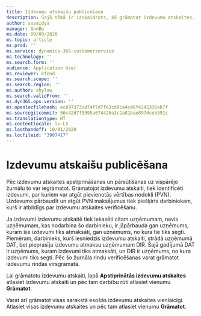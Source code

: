 ```yaml
---
title: Izdevumu atskaišu publicēšana
description: Šajā tēmā ir izskaidrots, kā grāmatot izdevumu atskaites.
author: suvaidya
manager: AnnBe
ms.date: 09/09/2020
ms.topic: article
ms.prod: ''
ms.service: dynamics-365-customerservice
ms.technology: ''
ms.search.form: ''
audience: Application User
ms.reviewer: kfend
ms.search.scope: ''
ms.search.region: ''
ms.author: shylaw
ms.search.validFrom: ''
ms.dyn365.ops.version: ''
ms.openlocfilehash: ec897373cd74f7d7f63cd9ca4c46f4245336eb7f
ms.sourcegitcommit: 56c42d7f5995a674426a1c2a81bae897dceb391c
ms.translationtype: HT
ms.contentlocale: lv-LV
ms.lasthandoff: 10/01/2020
ms.locfileid: "3907417"
---
```

# <a name="post-expense-reports"></a>Izdevumu atskaišu publicēšana

Pēc izdevumu atskaites apstiprināšanas un pārsūtīšanas uz vispārējo žurnālu to var iegrāmatot. Grāmatojot izdevumu atskaiti, tiek identificēti izdevumi, par kuriem var atgūt pievienotās vērtības nodokli (PVN). Uzdevums pārbaudīt un atgūt PVN maksājumus tiek piešķirts darbiniekam, kurš ir atbildīgs par izdevumu atskaites verificēšanu.

Ja izdevumi izdevumu atskaitē tiek iekasēti citam uzņēmumam, nevis uzņēmumam, kas nodarbina šo darbinieku, ir jāpārbauda gan uzņēmums, kuram šie izdevumi tiks atmaksāti, gan uzņēmums, no kura tie tiks segti. Piemēram, darbinieks, kurš iesniedzis izdevumu atskaiti, strādā uzņēmumā DAT, bet pieprasīja izdevumu atmaksu uzņēmumam DIR. Šajā gadījumā DAT ir uzņēmums, kuram izdevumi tiks atmaksāti, un DIR ir uzņēmums, no kura izdevumi tiks segti. Pēc šo žurnāla rindu verificēšanas varat grāmatot izdevumu rindas virsgrāmatā.

Lai grāmatotu izdevumu atskaiti, lapā **Apstiprinātās izdevumu atskaites** atlasiet izdevumu atskaiti un pēc tam darbību rūtī atlasiet vienumu **Grāmatot**.

Varat arī grāmatot visas sarakstā esošās izdevumu atskaites vienlaicīgi. Atlasiet visas izdevumu atskaites un pēc tam atlasiet vienumu **Grāmatot**.
